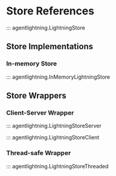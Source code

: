 # Store References

::: agentlightning.LightningStore

## Store Implementations

### In-memory Store

::: agentlightning.InMemoryLightningStore

## Store Wrappers

### Client-Server Wrapper

::: agentlightning.LightningStoreServer

::: agentlightning.LightningStoreClient

### Thread-safe Wrapper

::: agentlightning.LightningStoreThreaded
